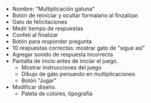 - Nombre: "Multiplicación gatuna"
- Botón de reiniciar y ocultar formalario al finzalizar.
- Gato de felicitaciones
- Medir tiempo de respuestas
- Confeti al finalizar
- Botón para responder pregunta
- 10 respuestas correctas: mostrar gato de "sigue así"
- Agregar sonido de respuesta incorrecta
- Pantalla de inicio antes de iniciar el juego.
  - Mostrar instrucciones del juego
  - Dibujo de gato pensando en multiplicaciones
  - Botón "Jugar"
- Modificar diseño.
  - Paleta de colores, tipografía
